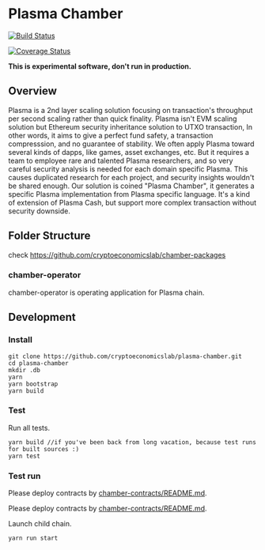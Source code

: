 # Plasma Chamber

[![Build Status](https://travis-ci.org/cryptoeconomicslab/plasma-chamber.svg?branch=master)](https://travis-ci.org/cryptoeconomicslab/plasma-chamber)

[![Coverage Status](https://coveralls.io/repos/github/cryptoeconomicslab/plasma-chamber/badge.svg?branch=master)](https://coveralls.io/github/cryptoeconomicslab/plasma-chamber?branch=master)

**This is experimental software, don't run in production.**

## Overview

Plasma is a 2nd layer scaling solution focusing on transaction's throughput per second scaling rather than quick finality. Plasma isn't EVM scaling solution but Ethereum security inheritance solution to UTXO transaction, In other words, it aims to give a perfect fund safety, a transaction compresssion, and no guarantee of stability. We often apply Plasma toward several kinds of dapps, like games, asset exchanges, etc. But it requires a team to employee rare and talented Plasma researchers, and so very careful security analysis is needed for each domain specific Plasma. This causes duplicated research for each project, and security insights wouldn't be shared enough. Our solution is coined "Plasma Chamber", it generates a specific Plasma implementation from Plasma specific language. It's a kind of extension of Plasma Cash, but support more complex transaction without security downside.


## Folder Structure

check https://github.com/cryptoeconomicslab/chamber-packages

### chamber-operator

chamber-operator is operating application for Plasma chain.

## Development

### Install

```
git clone https://github.com/cryptoeconomicslab/plasma-chamber.git
cd plasma-chamber
mkdir .db
yarn
yarn bootstrap
yarn build
```

### Test

Run all tests.

```
yarn build //if you've been back from long vacation, because test runs for built sources :)
yarn test
```

### Test run

Please deploy contracts by [chamber-contracts/README.md](https://github.com/cryptoeconomicslab/chamber-packages/blob/master/packages/chamber-contracts/README.md).

Please deploy contracts by [chamber-contracts/README.md](https://github.com/cryptoeconomicslab/chamber-packages/blob/master/packages/chamber-contracts/README.md).

Launch child chain.

```
yarn run start
```

